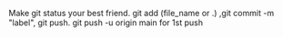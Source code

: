 Make git status your best friend.
git add (file_name or .) ,git commit -m "label", git push.
git push -u origin main for 1st push